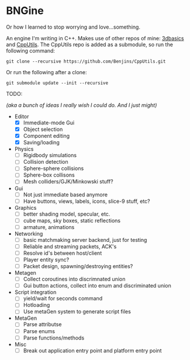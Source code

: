 BNGine
===================
Or how I learned to stop worrying and love...something.

An engine I'm writing in C++.  Makes use of other repos of mine: [3dbasics](https://github.com/Benjins/3dbasics) and [CppUtils](https://github.com/Benjins/CppUtils).  The CppUtils repo is added as a submodule, so run the following command:
```
git clone --recursive https://github.com/Benjins/CppUtils.git
```
Or run the following after a clone:
```
git submodule update --init --recursive
```

TODO:

*(aka a bunch of ideas I really wish I could do.  And I just might)*

 * Editor
   - [X] Immediate-mode Gui
   - [X] Object selection
   - [X] Component editing 
   - [X] Saving/loading
 * Physics
   - [ ] Rigidbody simulations
   - [ ] Collision detection
   - [ ] Sphere-sphere collisions
   - [ ] Sphere-box collisons
   - [ ] Mesh colliders/GJK/Minkowski stuff?
 * Gui
   - [ ] Not just immediate based anymore
   - [ ] Have buttons, views, labels, icons, slice-9 stuff, etc?
 * Graphics
   - [ ] better shading model, specular, etc.
   - [ ] cube maps, sky boxes, static reflections
   - [ ] armature, animations
 * Networking
   - [ ] basic matchmaking server backend, just for testing
   - [ ] Reliable and streaming packets, ACK's
   - [ ] Resolve id's between host/client
   - [ ] Player entity sync?
   - [ ] Packet design, spawning/destroying entities?
 * Metagen
   - [ ] Collect coroutines into discrimnated union
   - [ ] Gui button actions, collect into enum and discriminated union
 * Script integration
   - [ ] yield/wait for seconds command
   - [ ] Hotloading
   - [ ] Use metaGen system to generate script files
 * MetaGen
   - [ ] Parse attributse
   - [ ] Parse enums
   - [ ] Parse functions/methods
 * Misc
   - [ ] Break out application entry point and platform entry point